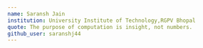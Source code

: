 ```yaml
---
name: Saransh Jain
institution: University Institute of Technology,RGPV Bhopal
quote: The purpose of computation is insight, not numbers.
github_user: saranshj44
---
```

